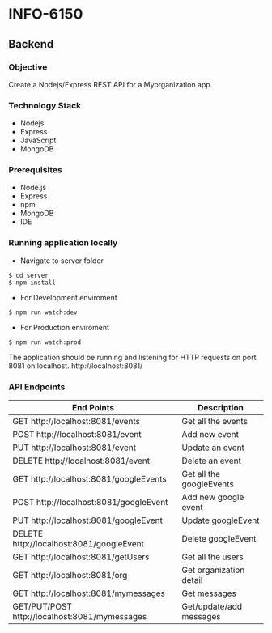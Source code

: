 # INFO-6150

## Backend

### Objective

Create a Nodejs/Express REST API for a Myorganization app

### Technology Stack

- Nodejs
- Express
- JavaScript
- MongoDB

### Prerequisites

- Node.js
- Express
- npm
- MongoDB
- IDE

### Running application locally

- Navigate to server folder

```
$ cd server
$ npm install
```

- For Development enviroment

```
$ npm run watch:dev
```

- For Production enviroment

```
$ npm run watch:prod
```

The application should be running and listening for HTTP requests on port 8081 on localhost.
http://localhost:8081/

### API Endpoints

<table>
    <thead>
      <tr>
        <th>End Points</th>
        <th>Description</th>
      </tr>
    </thead>
    <tbody>
        <tr>
            <td>GET http://localhost:8081/events </td>
            <td>Get all the events </td>
        </tr>
        <tr>
            <td>POST http://localhost:8081/event </td>
            <td>Add new event </td>
        </tr>
         <tr>
            <td>PUT http://localhost:8081/event </td>
            <td>Update an event </td>
        </tr>
         <tr>
            <td>DELETE http://localhost:8081/event </td>
            <td>Delete an event</td>
        </tr>
        <tr>
            <td>GET http://localhost:8081/googleEvents </td>
            <td>Get all the googleEvents </td>
        </tr>
        <tr>
            <td>POST http://localhost:8081/googleEvent </td>
            <td>Add new google event </td>
        </tr>
         <tr>
            <td>PUT http://localhost:8081/googleEvent </td>
            <td>Update  googleEvent </td>
        </tr>
         <tr>
            <td>DELETE http://localhost:8081/googleEvent </td>
            <td>Delete  googleEvent</td>
        </tr>
         <tr>
            <td>GET http://localhost:8081/getUsers </td>
            <td>Get all the users </td>
        </tr>
         <tr>
            <td>GET http://localhost:8081/org </td>
            <td>Get organization detail </td>
        </tr>
         <tr>
            <td>GET http://localhost:8081/mymessages </td>
            <td>Get messages </td>
        </tr>
         <tr>
            <td>GET/PUT/POST http://localhost:8081/mymessages </td>
            <td>Get/update/add messages </td>
        </tr>
    </tbody>
</table>
